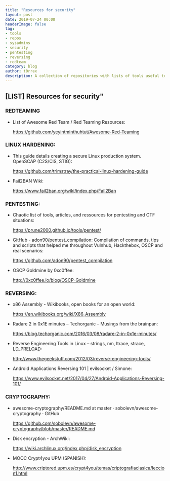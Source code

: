 ```yaml
---
title: "Resources for security"
layout: post
date: 2019-07-24 00:00
headerImage: false
tag:
- tools
- repos
- sysadmins
- security
- pentesting
- reversing
- redteam
category: blog
author: t0rrex
description: A collection of repositories with lists of tools useful to learn or work on cybersecurity.
---
```


## [LIST] Resources for security"

### REDTEAMING

* List of Awesome Red Team / Red Teaming Resources:

    <https://github.com/yeyintminthuhtut/Awesome-Red-Teaming>

### LINUX HARDENING:

* This guide details creating a secure Linux production system. OpenSCAP (C2S/CIS, STIG):

    <https://github.com/trimstray/the-practical-linux-hardening-guide>

* Fail2BAN Wiki:

    <https://www.fail2ban.org/wiki/index.php/Fail2Ban>

### PENTESTING:

* Chaotic list of tools, articles, and ressources for pentesting and CTF situations:

    <https://prune2000.github.io/tools/pentest/>

* GitHub - adon90/pentest_compilation: Compilation of commands, tips and scripts that helped me throughout Vulnhub, Hackthebox, OSCP and real scenarios:

    <https://github.com/adon90/pentest_compilation>

* OSCP Goldmine by 0xc0ffee:

    <http://0xc0ffee.io/blog/OSCP-Goldmine>

### REVERSING:

* x86 Assembly - Wikibooks, open books for an open world:

    <https://en.wikibooks.org/wiki/X86_Assembly>

* Radare 2 in 0x1E minutes – Techorganic – Musings from the brainpan:

    <https://blog.techorganic.com/2016/03/08/radare-2-in-0x1e-minutes/>

* Reverse Engineering Tools in Linux – strings, nm, ltrace, strace, LD_PRELOAD:

    <http://www.thegeekstuff.com/2012/03/reverse-engineering-tools/>

* Android Applications Reversing 101 | evilsocket / Simone:

    <https://www.evilsocket.net/2017/04/27/Android-Applications-Reversing-101/>

### CRYPTOGRAPHY:

* awesome-cryptography/README.md at master · sobolevn/awesome-cryptography · GitHub

    <https://github.com/sobolevn/awesome-cryptography/blob/master/README.md>

* Disk encryption - ArchWiki:

    <https://wiki.archlinux.org/index.php/disk_encryption>

* MOOC Crypt4you UPM (SPANISH):

    <http://www.criptored.upm.es/crypt4you/temas/criptografiaclasica/leccion1.html>